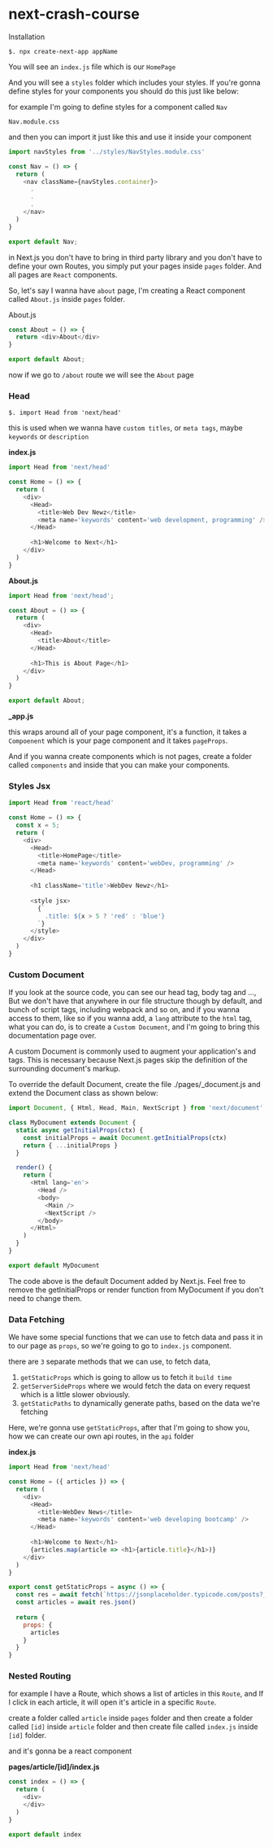 # next-crash-course

Installation

`$. npx create-next-app appName`

You will see an `index.js` file which is our `HomePage`

And you will see a `styles` folder which includes your styles. If you're gonna define styles for your components you should do this just like below:

for example I'm going to define styles for a component called `Nav`

`Nav.module.css`

and then you can import it just like this and use it inside your component

```js
import navStyles from '../styles/NavStyles.module.css'

const Nav = () => {
  return (
    <nav className={navStyles.container}>
      .
      .
      .
    </nav>
  )
}

export default Nav;
```

in Next.js you don't have to bring in third party library and you don't have to define your own Routes, you simply put your pages inside `pages` folder. And all pages are `React` components.

So, let's say I wanna have `about` page, I'm creating a React component called `About.js` inside `pages` folder.

About.js

```js
const About = () => {
  return <div>About</div>
}

export default About;
```

now if we go to `/about` route we will see the `About` page 


### Head

`$. import Head from 'next/head'`

this is used when we wanna have `custom titles`, or `meta tags`, maybe `keywords` or `description`

**index.js**

```js
import Head from 'next/head'

const Home = () => {
  return (
    <div>
      <Head>
        <title>Web Dev Newz</title>
        <meta name='keywords' content='web development, programming' />
      </Head>
      
      <h1>Welcome to Next</h1>
    </div>
  )
}
```


**About.js**

```js
import Head from 'next/head';

const About = () => {
  return (
    <div>
      <Head>
        <title>About</title>
      </Head>
      
      <h1>This is About Page</h1>
    </div>
  )
}

export default About;
```

**_app.js**

this wraps around all of your page component, it's a function, it takes a `Compoenent` which is your page component and it takes `pageProps`.

And if you wanna create components which is not pages, create a folder called `components` and inside that you can make your components.


### Styles Jsx

```js
import Head from 'react/head'

const Home = () => {
  const x = 5;
  return (
    <div>
      <Head>
        <title>HomePage</title>
        <meta name='keywords' content='webDev, programming' />
      </Head>
      
      <h1 className='title'>WebDev Newz</h1>
      
      <style jsx>
        {`
          .title: ${x > 5 ? 'red' : 'blue'}
        `}
      </style>
    </div>
  )
}
```


### Custom Document

If you look at the source code, you can see our head tag, body tag and ..., But we don't have that anywhere in our file structure though by default, and bunch of script tags, including webpack and so on, and if you wanna access to them, like so if you wanna add, a `lang` attribute to the `html` tag, what you can do, is to create a `Custom Document`, and I'm going to bring this documentation page over.

A custom Document is commonly used to augment your application's <html> and <body> tags. This is necessary because Next.js pages skip the definition of the surrounding document's markup.
  
To override the default Document, create the file ./pages/_document.js and extend the Document class as shown below:

```js
import Document, { Html, Head, Main, NextScript } from 'next/document'

class MyDocument extends Document {
  static async getInitialProps(ctx) {
    const initialProps = await Document.getInitialProps(ctx)
    return { ...initialProps }
  }

  render() {
    return (
      <Html lang='en'>
        <Head />
        <body>
          <Main />
          <NextScript />
        </body>
      </Html>
    )
  }
}

export default MyDocument
```

The code above is the default Document added by Next.js. Feel free to remove the getInitialProps or render function from MyDocument if you don't need to change them.


### Data Fetching

We have some special functions that we can use to fetch data and pass it in to our page as `props`, so we're going to go to `index.js` component.

there are `3` separate methods that we can use, to fetch data, 

1. `getStaticProps` which is going to allow us to fetch it `build time`
2. `getServerSideProps` where we would fetch the data on every request which is a little slower obviously.
3. `getStaticPaths` to dynamically generate paths, based on the data we're fetching


Here, we're gonna use `getStaticProps`, after that I'm going to show you, how we can create our own api routes, in the `api` folder

**index.js**

```js
import Head from 'next/head'

const Home = ({ articles }) => {
  return (
    <div>
      <Head>
        <title>WebDev News</title>
        <meta name='keywords' content='web developing bootcamp' />
      </Head>
      
      <h1>Welcome to Next</h1>
      {articles.map(article => <h1>{article.title}</h1>)}
    </div>
  )
}

export const getStaticProps = async () => {
  const res = await fetch(`https://jsonplaceholder.typicode.com/posts?_limit=6`)
  const articles = await res.json()
  
  return {
    props: {
      articles
    }
  }
}
```


### Nested Routing

for example I have a Route, which shows a list of articles in this `Route`, and If I click in each article, it will open it's article in a specific `Route`.

create a folder called `article` inside `pages` folder and then create a folder called `[id]` inside `article` folder and then create file called `index.js` inside `[id]` folder.

and it's gonna be a react component

**pages/article/[id]/index.js**

```js
const index = () => {
  return (
    <div>
    </div>
  )
}

export default index
```
